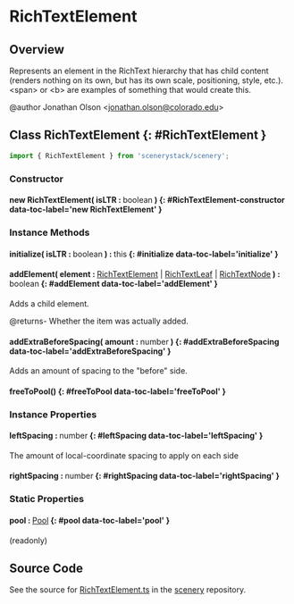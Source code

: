 # RichTextElement

## Overview

Represents an element in the RichText hierarchy that has child content (renders nothing on its own, but has its own
scale, positioning, style, etc.). &lt;span&gt; or &lt;b&gt; are examples of something that would create this.

@author Jonathan Olson &lt;jonathan.olson@colorado.edu&gt;

## Class RichTextElement {: #RichTextElement }


```js
import { RichTextElement } from 'scenerystack/scenery';
```
### Constructor

#### new RichTextElement( isLTR : <span style="font-weight: 400;"><span style="color: hsla(calc(var(--md-hue) + 180deg),80%,40%,1);">boolean</span></span> ) {: #RichTextElement-constructor data-toc-label='new RichTextElement' }

### Instance Methods

#### initialize( isLTR : <span style="font-weight: 400;"><span style="color: hsla(calc(var(--md-hue) + 180deg),80%,40%,1);">boolean</span></span> ) : <span style="font-weight: 400;"><span style="color: hsla(calc(var(--md-hue) + 180deg),80%,40%,1);">this</span></span> {: #initialize data-toc-label='initialize' }

#### addElement( element : <span style="font-weight: 400;">[RichTextElement](../scenery/RichTextElement.md) | [RichTextLeaf](../scenery/RichTextLeaf.md) | [RichTextNode](../scenery/RichTextNode.md)</span> ) : <span style="font-weight: 400;"><span style="color: hsla(calc(var(--md-hue) + 180deg),80%,40%,1);">boolean</span></span> {: #addElement data-toc-label='addElement' }

Adds a child element.

@returns- Whether the item was actually added.

#### addExtraBeforeSpacing( amount : <span style="font-weight: 400;"><span style="color: hsla(calc(var(--md-hue) + 180deg),80%,40%,1);">number</span></span> ) {: #addExtraBeforeSpacing data-toc-label='addExtraBeforeSpacing' }

Adds an amount of spacing to the "before" side.

#### freeToPool() {: #freeToPool data-toc-label='freeToPool' }

### Instance Properties

#### leftSpacing : <span style="font-weight: 400;"><span style="color: hsla(calc(var(--md-hue) + 180deg),80%,40%,1);">number</span></span> {: #leftSpacing data-toc-label='leftSpacing' }

The amount of local-coordinate spacing to apply on each side

#### rightSpacing : <span style="font-weight: 400;"><span style="color: hsla(calc(var(--md-hue) + 180deg),80%,40%,1);">number</span></span> {: #rightSpacing data-toc-label='rightSpacing' }

### Static Properties

#### pool : <span style="font-weight: 400;">[Pool](../phet-core/Pool.md)</span> {: #pool data-toc-label='pool' }

(readonly)



## Source Code

See the source for [RichTextElement.ts](https://github.com/phetsims/scenery/blob/main/js/util/rich-text/RichTextElement.ts) in the [scenery](https://github.com/phetsims/scenery) repository.
